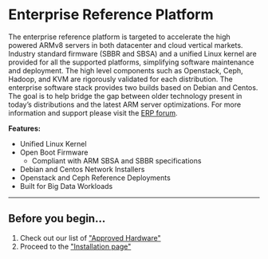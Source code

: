 # Enterprise Reference Platform

The enterprise reference platform is targeted to accelerate the high powered ARMv8 servers in both datacenter and cloud vertical markets. Industry standard firmware (SBBR and SBSA) and a unified Linux kernel are provided for all the supported platforms, simplifying software maintenance and deployment. The high level components such as Openstack, Ceph, Hadoop, and KVM are rigorously validated for each distribution. The enterprise software stack provides two builds based on Debian and Centos. The goal is to help bridge the gap between older technology present in today’s distributions and the latest ARM server optimizations. For more information and support please visit the [ERP forum](https://discuss.linaro.org/c/erp).

**Features:**

- Unified Linux Kernel
- Open Boot Firmware
   - Compliant with ARM SBSA and SBBR specifications
- Debian and Centos Network Installers
- Openstack and Ceph Reference Deployments
- Built for Big Data Workloads

***

## Before you begin...

1. Check out our list of ["Approved Hardware"](Documentation/Hardware/README.md)
2. Proceed to the ["Installation page"](Documentation/README.md)

